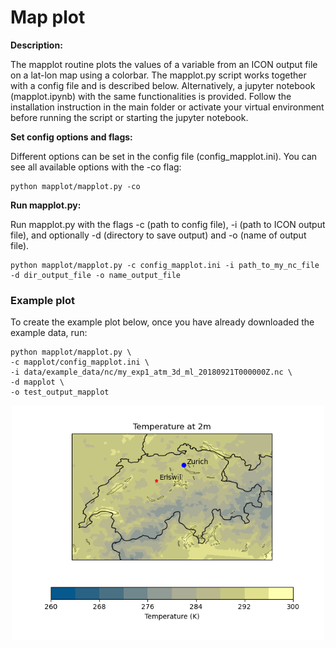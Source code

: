 # Map plot
**Description:**

The mapplot routine plots the values of a variable from an ICON output file on a lat-lon map using a colorbar. The mapplot.py script works together with a config file and is described below. Alternatively, a jupyter notebook (mapplot.ipynb) with the same functionalities is provided. Follow the installation instruction in the main folder or activate your virtual environment before running the script or starting the jupyter notebook.

**Set config options and flags:**

Different options can be set in the config file (config_mapplot.ini). You can see all available options with the -co flag:

    python mapplot/mapplot.py -co

**Run mapplot.py:**

Run mapplot.py with the flags -c (path to config file), -i (path to ICON output file),
and optionally -d (directory to save output) and -o (name of output file).

    python mapplot/mapplot.py -c config_mapplot.ini -i path_to_my_nc_file -d dir_output_file -o name_output_file

### Example plot

To create the example plot below, once you have already downloaded the example data, run:

    python mapplot/mapplot.py \
    -c mapplot/config_mapplot.ini \
    -i data/example_data/nc/my_exp1_atm_3d_ml_20180921T000000Z.nc \
    -d mapplot \
    -o test_output_mapplot

<p align="center">
<img src=mapplot_example.png width="500"/>
</p>
